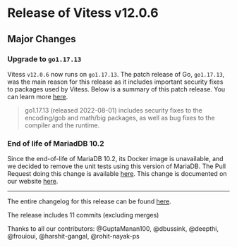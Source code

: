 # Release of Vitess v12.0.6
## Major Changes

### Upgrade to `go1.17.13`

Vitess `v12.0.6` now runs on `go1.17.13`.
The patch release of Go, `go1.17.13`, was the main reason for this release as it includes important security fixes to packages used by Vitess.
Below is a summary of this patch release. You can learn more [here](https://go.dev/doc/devel/release#go1.17).

> go1.17.13 (released 2022-08-01) includes security fixes to the encoding/gob and math/big packages, as well as bug fixes to the compiler and the runtime.
### End of life of MariadDB 10.2

Since the end-of-life of MariaDB 10.2, its Docker image is unavailable, and we decided to remove the unit tests using this version of MariaDB. The Pull Request doing this change is available [here](https://github.com/vitessio/vitess/pull/11074).
This change is documented on our website [here](https://vitess.io/docs/12.0/overview/supported-databases/#mariadb-versions-100-to-103).


------------
The entire changelog for this release can be found [here](https://github.com/vitessio/vitess/blob/main/changelog/12.0/12.0.6/12_0_6_changelog.md).

The release includes 11 commits (excluding merges)

Thanks to all our contributors: @GuptaManan100, @dbussink, @deepthi, @frouioui, @harshit-gangal, @rohit-nayak-ps